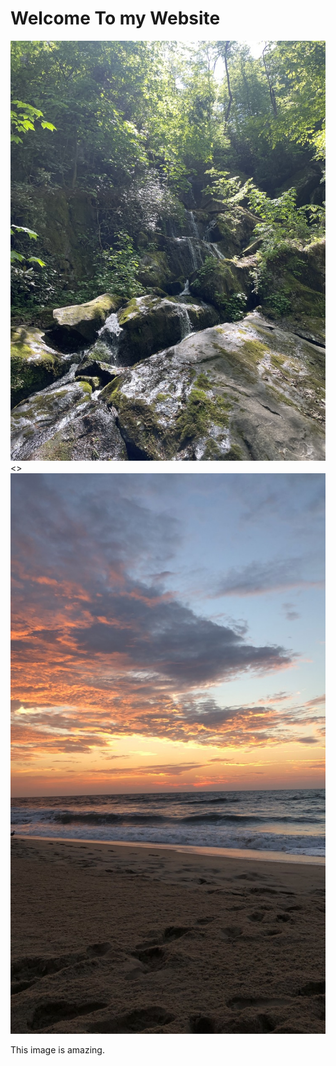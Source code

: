# Welcome To my Website
<img src="62F8A663-79DB-41E9-8228-7B071BEEF2B5_1_105_c.jpeg" alt="Tennessee">
<>
<!DOCTYPE html>
<html lang="en">
<head>
<meta charset="UTF-8">
<meta name="viewport" content="width=device-width, initial-scale=1.0">
<title>Photo Flashcard</title>
<link rel="stylesheet" href="styles.css">
</head>
<body>
<div class="card">
  <div class="card-inner">
    <div class="card-front">
      <img src="IMG_3125.jpeg" alt="Who Knows">
    </div>
    <div class="card-back">
      <p>This image is amazing.</p>
    </div>
  </div>
</div>
<script src="scripts.js"></script>
</body>
</html>



